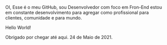 OI, Esse é o meu GitHub, sou Desenvolvedor com foco em Fron-End estou em constante desenvolvimento para agregar como profissional para clientes, comunidade e para mundo.

Hello World!

Obrigado por chegar até aqui.
24 de Maio de 2021.
